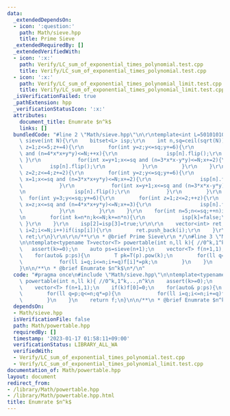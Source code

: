 ```yaml
---
data:
  _extendedDependsOn:
  - icon: ':question:'
    path: Math/sieve.hpp
    title: Prime Sieve
  _extendedRequiredBy: []
  _extendedVerifiedWith:
  - icon: ':x:'
    path: Verify/LC_sum_of_exponential_times_polynomial.test.cpp
    title: Verify/LC_sum_of_exponential_times_polynomial.test.cpp
  - icon: ':x:'
    path: Verify/LC_sum_of_exponential_times_polynomial_limit.test.cpp
    title: Verify/LC_sum_of_exponential_times_polynomial_limit.test.cpp
  _isVerificationFailed: true
  _pathExtension: hpp
  _verificationStatusIcon: ':x:'
  attributes:
    document_title: Enumrate $n^k$
    links: []
  bundledCode: "#line 2 \"Math/sieve.hpp\"\n\r\ntemplate<int L=50101010>vector<int>\
    \ sieve(int N){\r\n    bitset<L> isp;\r\n    int n,sq=ceil(sqrt(N));\r\n    for(int\
    \ z=1;z<=5;z+=4){\r\n        for(int y=z;y<=sq;y+=6){\r\n            for(int x=1;x<=sq\
    \ and (n=4*x*x+y*y)<=N;++x){\r\n                isp[n].flip();\r\n           \
    \ }\r\n            for(int x=y+1;x<=sq and (n=3*x*x-y*y)<=N;x+=2){\r\n       \
    \         isp[n].flip();\r\n            }\r\n        }\r\n    }\r\n    for(int\
    \ z=2;z<=4;z+=2){\r\n        for(int y=z;y<=sq;y+=6){\r\n            for (int\
    \ x=1;x<=sq and (n=3*x*x+y*y)<=N;x+=2){\r\n                isp[n].flip();\r\n\
    \            }\r\n            for(int x=y+1;x<=sq and (n=3*x*x-y*y)<=N;x+=2){\r\
    \n                isp[n].flip();\r\n            }\r\n        }\r\n    }\r\n  \
    \  for(int y=3;y<=sq;y+=6){\r\n        for(int z=1;z<=2;++z){\r\n            for(int\
    \ x=z;x<=sq and (n=4*x*x+y*y)<=N;x+=3){\r\n                isp[n].flip();\r\n\
    \            }\r\n        }\r\n    }\r\n    for(int n=5;n<=sq;++n)if(isp[n]){\r\
    \n        for(int k=n*n;k<=N;k+=n*n){\r\n            isp[k]=false;\r\n       \
    \ }\r\n    }\r\n    isp[2]=isp[3]=true;\r\n\r\n    vector<int> ret;\r\n    for(int\
    \ i=2;i<=N;i++)if(isp[i]){\r\n        ret.push_back(i);\r\n    }\r\n    return\
    \ ret;\r\n}\r\n\r\n/**\r\n * @brief Prime Sieve\r\n */\n#line 3 \"Math/powertable.hpp\"\
    \n\ntemplate<typename T>vector<T> powertable(int n,ll k){ //0^k,1^k,..,n^k\n \
    \   assert(k>=0);\n    auto ps=sieve(n+1);\n    vector<T> f(n+1,1);\n    if(k)f[0]=0;\n\
    \    for(auto& p:ps){\n        T pk=T(p).pow(k);\n        for(ll q=p;q<=n;q*=p){\n\
    \            for(ll i=q;i<=n;i+=q)f[i]*=pk;\n        }\n    }\n    return f;\n\
    }\n\n/**\n * @brief Enumrate $n^k$\n*/\n"
  code: "#pragma once\n#include \"Math/sieve.hpp\"\n\ntemplate<typename T>vector<T>\
    \ powertable(int n,ll k){ //0^k,1^k,..,n^k\n    assert(k>=0);\n    auto ps=sieve(n+1);\n\
    \    vector<T> f(n+1,1);\n    if(k)f[0]=0;\n    for(auto& p:ps){\n        T pk=T(p).pow(k);\n\
    \        for(ll q=p;q<=n;q*=p){\n            for(ll i=q;i<=n;i+=q)f[i]*=pk;\n\
    \        }\n    }\n    return f;\n}\n\n/**\n * @brief Enumrate $n^k$\n*/"
  dependsOn:
  - Math/sieve.hpp
  isVerificationFile: false
  path: Math/powertable.hpp
  requiredBy: []
  timestamp: '2023-01-17 01:58:11+09:00'
  verificationStatus: LIBRARY_ALL_WA
  verifiedWith:
  - Verify/LC_sum_of_exponential_times_polynomial.test.cpp
  - Verify/LC_sum_of_exponential_times_polynomial_limit.test.cpp
documentation_of: Math/powertable.hpp
layout: document
redirect_from:
- /library/Math/powertable.hpp
- /library/Math/powertable.hpp.html
title: Enumrate $n^k$
---
```

